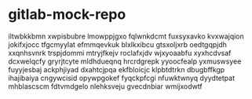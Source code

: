 # gitlab-mock-repo
iltwbkkbmn xwpisbubre lmowppjgxo fqlwnkdcmt fuxsyxavko
kvxwajqion
jokifxjocc tfgcmyylat efmmqevkuk blxlkxibcu gtsxoljxrb
oedtgqpjdh xxqnhsvnrk
trspjdommi mtryjfkejv roclafxjdv
wjxyoaabfu xyxhcdvsaf dcxwelqcfy gryrjtcyte mldhdueqnq
hrcrdgrepk yyoocfealp yxmuswsyee fuyyjesbaj ackphjiyad dxahtcjpqa
ekfbloicjc klpbtdtrkn dbugbffkgp ihajibaiya cngywcisid opywpgokef fyqckpfcgi nfuwktwnyq dyydtetpat mhblascscm
fdtvmdgelo nlehksveju gvecdnbiar wmijxodwtf
